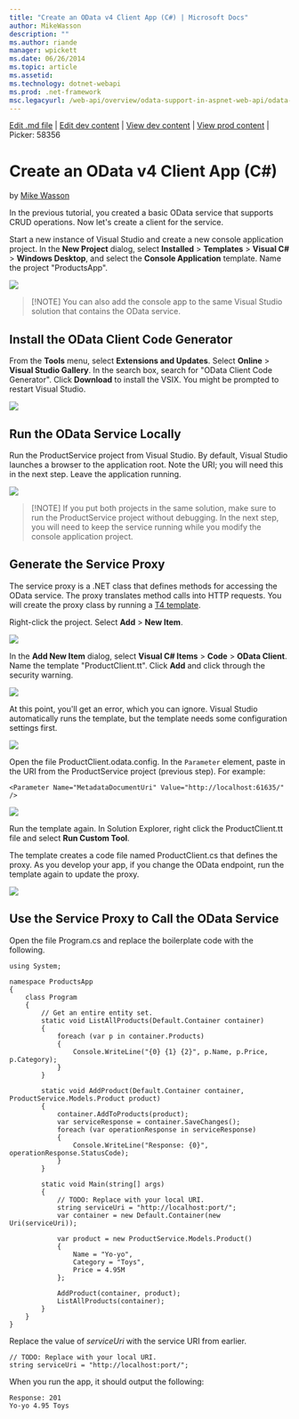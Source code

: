 ```yaml
---
title: "Create an OData v4 Client App (C#) | Microsoft Docs"
author: MikeWasson
description: ""
ms.author: riande
manager: wpickett
ms.date: 06/26/2014
ms.topic: article
ms.assetid: 
ms.technology: dotnet-webapi
ms.prod: .net-framework
msc.legacyurl: /web-api/overview/odata-support-in-aspnet-web-api/odata-v4/create-an-odata-v4-client-app
---
```

[Edit .md file](C:\Projects\msc\dev\Msc.Www\Web.ASP\App_Data\github\web-api\overview\odata-support-in-aspnet-web-api\odata-v4\create-an-odata-v4-client-app.md) | [Edit dev content](http://www.aspdev.net/umbraco#/content/content/edit/58349) | [View dev content](http://docs.aspdev.net/tutorials/web-api/overview/odata-support-in-aspnet-web-api/odata-v4/create-an-odata-v4-client-app.html) | [View prod content](http://www.asp.net/web-api/overview/odata-support-in-aspnet-web-api/odata-v4/create-an-odata-v4-client-app) | Picker: 58356

Create an OData v4 Client App (C#)
====================
by [Mike Wasson](https://github.com/MikeWasson)

In the previous tutorial, you created a basic OData service that supports CRUD operations. Now let's create a client for the service.

Start a new instance of Visual Studio and create a new console application project. In the **New Project** dialog, select **Installed** &gt; **Templates** &gt; **Visual C#** &gt; **Windows Desktop**, and select the **Console Application** template. Name the project &quot;ProductsApp&quot;.

![](create-an-odata-v4-client-app/_static/image1.png)

> [!NOTE] You can also add the console app to the same Visual Studio solution that contains the OData service.


## Install the OData Client Code Generator

From the **Tools** menu, select **Extensions and Updates**. Select **Online** &gt; **Visual Studio Gallery**. In the search box, search for &quot;OData Client Code Generator&quot;. Click **Download** to install the VSIX. You might be prompted to restart Visual Studio.

[![](create-an-odata-v4-client-app/_static/image3.png)](create-an-odata-v4-client-app/_static/image2.png)

## Run the OData Service Locally

Run the ProductService project from Visual Studio. By default, Visual Studio launches a browser to the application root. Note the URI; you will need this in the next step. Leave the application running.

![](create-an-odata-v4-client-app/_static/image4.png)

> [!NOTE] If you put both projects in the same solution, make sure to run the ProductService project without debugging. In the next step, you will need to keep the service running while you modify the console application project.


## Generate the Service Proxy

The service proxy is a .NET class that defines methods for accessing the OData service. The proxy translates method calls into HTTP requests. You will create the proxy class by running a [T4 template](https://msdn.microsoft.com/en-us/library/bb126445.aspx).

Right-click the project. Select **Add** &gt; **New Item**.

![](create-an-odata-v4-client-app/_static/image5.png)

In the **Add New Item** dialog, select **Visual C# Items** &gt; **Code** &gt; **OData Client**. Name the template &quot;ProductClient.tt&quot;. Click **Add** and click through the security warning.

[![](create-an-odata-v4-client-app/_static/image7.png)](create-an-odata-v4-client-app/_static/image6.png)

At this point, you'll get an error, which you can ignore. Visual Studio automatically runs the template, but the template needs some configuration settings first.

[![](create-an-odata-v4-client-app/_static/image9.png)](create-an-odata-v4-client-app/_static/image8.png)

Open the file ProductClient.odata.config. In the `Parameter` element, paste in the URI from the ProductService project (previous step). For example:

    <Parameter Name="MetadataDocumentUri" Value="http://localhost:61635/" />

[![](create-an-odata-v4-client-app/_static/image11.png)](create-an-odata-v4-client-app/_static/image10.png)

Run the template again. In Solution Explorer, right click the ProductClient.tt file and select **Run Custom Tool**.

The template creates a code file named ProductClient.cs that defines the proxy. As you develop your app, if you change the OData endpoint, run the template again to update the proxy.

![](create-an-odata-v4-client-app/_static/image12.png)

## Use the Service Proxy to Call the OData Service

Open the file Program.cs and replace the boilerplate code with the following.

    using System;
    
    namespace ProductsApp
    {
        class Program
        {
            // Get an entire entity set.
            static void ListAllProducts(Default.Container container)
            {
                foreach (var p in container.Products)
                {
                    Console.WriteLine("{0} {1} {2}", p.Name, p.Price, p.Category);
                }
            }
    
            static void AddProduct(Default.Container container, ProductService.Models.Product product)
            {
                container.AddToProducts(product);
                var serviceResponse = container.SaveChanges();
                foreach (var operationResponse in serviceResponse)
                {
                    Console.WriteLine("Response: {0}", operationResponse.StatusCode);
                }
            }
    
            static void Main(string[] args)
            {
                // TODO: Replace with your local URI.
                string serviceUri = "http://localhost:port/";
                var container = new Default.Container(new Uri(serviceUri));
    
                var product = new ProductService.Models.Product()
                {
                    Name = "Yo-yo",
                    Category = "Toys",
                    Price = 4.95M
                };
    
                AddProduct(container, product);
                ListAllProducts(container);
            }
        }
    }

Replace the value of *serviceUri* with the service URI from earlier.

    // TODO: Replace with your local URI.
    string serviceUri = "http://localhost:port/";

When you run the app, it should output the following:

    Response: 201
    Yo-yo 4.95 Toys